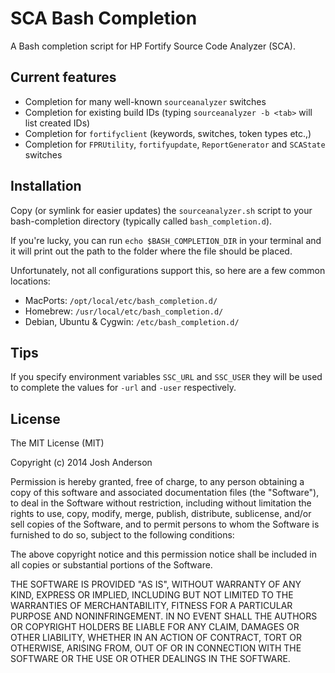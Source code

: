 SCA Bash Completion
===================

A Bash completion script for HP Fortify Source Code Analyzer (SCA).

Current features
-------------------
- Completion for many well-known ```sourceanalyzer``` switches
- Completion for existing build IDs (typing ```sourceanalyzer -b <tab>``` will list created IDs)
- Completion for ```fortifyclient``` (keywords, switches, token types etc.,)
- Completion for ```FPRUtility```, ```fortifyupdate```, ```ReportGenerator``` and ```SCAState``` switches

Installation
-------------------
Copy (or symlink for easier updates) the ```sourceanalyzer.sh``` script to your bash-completion directory (typically called ```bash_completion.d```).

If you're lucky, you can run ```echo $BASH_COMPLETION_DIR``` in your terminal and it will print out the path to the folder where the file should be placed.

Unfortunately, not all configurations support this, so here are a few common locations:

- MacPorts: ```/opt/local/etc/bash_completion.d/```
- Homebrew: ```/usr/local/etc/bash_completion.d/```
- Debian, Ubuntu & Cygwin: ```/etc/bash_completion.d/```

Tips
-------------------
If you specify environment variables ```SSC_URL``` and ```SSC_USER``` they will be used to complete the values for ```-url``` and ```-user``` respectively.

License
-------------------
The MIT License (MIT)

Copyright (c) 2014 Josh Anderson

Permission is hereby granted, free of charge, to any person obtaining a copy of this software and associated documentation files (the "Software"), to deal in the Software without restriction, including without limitation the rights to use, copy, modify, merge, publish, distribute, sublicense, and/or sell copies of the Software, and to permit persons to whom the Software is furnished to do so, subject to the following conditions:

The above copyright notice and this permission notice shall be included in all copies or substantial portions of       the Software.

THE SOFTWARE IS PROVIDED "AS IS", WITHOUT WARRANTY OF ANY KIND, EXPRESS OR IMPLIED, INCLUDING BUT NOT LIMITED TO THE WARRANTIES OF MERCHANTABILITY, FITNESS FOR A PARTICULAR PURPOSE AND NONINFRINGEMENT. IN NO EVENT SHALL THE AUTHORS OR COPYRIGHT HOLDERS BE LIABLE FOR ANY CLAIM, DAMAGES OR OTHER LIABILITY, WHETHER IN AN ACTION OF CONTRACT, TORT OR OTHERWISE, ARISING FROM, OUT OF OR IN CONNECTION WITH THE SOFTWARE OR THE USE OR OTHER DEALINGS IN THE SOFTWARE.

